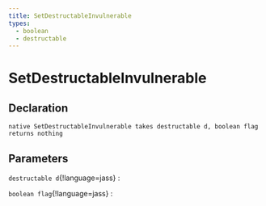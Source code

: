 ```yaml
---
title: SetDestructableInvulnerable
types:
  - boolean
  - destructable
---
```


# SetDestructableInvulnerable

## Declaration

```jass
native SetDestructableInvulnerable takes destructable d, boolean flag returns nothing
```

## Parameters
`destructable d`{!language=jass}
: 

`boolean flag`{!language=jass}
: 
